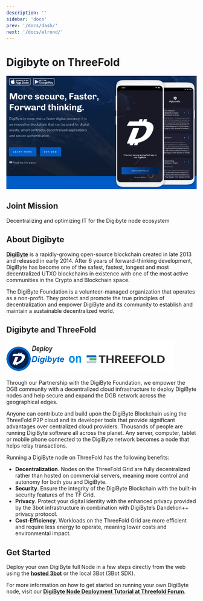```yaml
---
description: ''
sidebar: 'docs'
prev: '/docs/dash/'
next: '/docs/elrond/'
---
```


# Digibyte on ThreeFold

![](./img/digibyte.png)


## Joint Mission

Decentralizing and optimizing IT for the Digibyte node ecosystem

## About Digibyte

[__DigiByte__](https://digibyte.io/) is a rapidly-growing open-source blockchain created in late 2013 and released in early 2014. After 6 years of forward-thinking development, DigiByte has become one of the safest, fastest, longest and most decentralized UTXO blockchains in existence with one of the most active communities in the Crypto and Blockchain space.

The DigiByte Foundation is a volunteer-managed organization that operates as a non-profit. They protect and promote the true principles of decentralization and empower DigiByte and its community to establish and maintain a sustainable decentralized world.

## Digibyte and ThreeFold

![](./img/digibyte1.png)


Through our Partnership with the DigiByte Foundation, we empower the DGB community with a decentralized cloud infrastructure to deploy DigiByte nodes and help secure and expand the DGB network across the geographical edges. 

Anyone can contribute and build upon the DigiByte Blockchain using the ThreeFold P2P cloud and its developer tools that provide significant advantages over centralized cloud providers. Thousands of people are running DigiByte software all across the planet. Any server, computer, tablet or mobile phone connected to the DigiByte network becomes a node that helps relay transactions. 

Running a DigiByte node on ThreeFold has the following benefits: 

- __Decentralization__. Nodes on the ThreeFold Grid are fully decentralized rather than hosted on commercial servers, meaning more control and autonomy for both you and DigiByte.
- __Security__. Ensure the integrity of the DigiByte Blockchain with the built-in security features of the TF Grid. 
- __Privacy__. Protect your digital identity with the enhanced privacy provided by the 3bot infrastructure in combination with DigiByte’s Dandelion++ privacy protocol. 
- __Cost-Efficiency__. Workloads on the ThreeFold Grid are more efficient and require less energy to operate, meaning lower costs and environmental impact.

## Get Started 

Deploy your own DigiByte full Node in a few steps directly from the web using the [__hosted 3bot__](deploy3bot.grid.tf) or the local 3Bot (3Bot SDK). 

For more information on how to get started on running your own DigiByte node, visit our [__DigiByte Node Deployment Tutorial at Threefold Forum__](https://www.dgbwiki.com/index.php?title=Port_forwarding_process_for_your_DigiByte_node).


